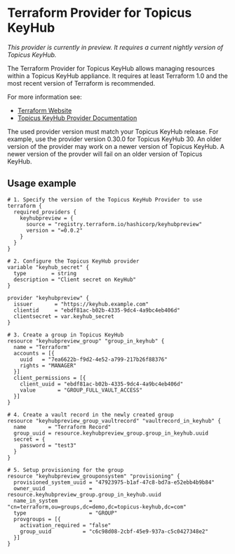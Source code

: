 # Terraform Provider for Topicus KeyHub

_This provider is currently in preview. It requires a current nightly version of Topicus KeyHub._

The Terraform Provider for Topicus KeyHub allows managing resources within a Topicus KeyHub appliance.
It requires at least Terraform 1.0 and the most recent version of Terraform is recommended.

For more information see:
* [Terraform Website](https://www.terraform.io)
* [Topicus KeyHub Provider Documentation](https://registry.terraform.io/providers/topicuskeyhub/keyhubpreview/latest/docs)

The used provider version must match your Topicus KeyHub release.
For example, use the provider version 0.30.0 for Topicus KeyHub 30.
An older version of the provider may work on a newer version of Topicus KeyHub.
A newer version of the provder will fail on an older version of Topicus KeyHub.

## Usage example

```hcl
# 1. Specify the version of the Topicus KeyHub Provider to use
terraform {
  required_providers {
    keyhubpreview = {
      source = "registry.terraform.io/hashicorp/keyhubpreview"
      version = "=0.0.2"
    }
  }
}

# 2. Configure the Topicus KeyHub provider
variable "keyhub_secret" {
  type        = string
  description = "Client secret on KeyHub"
}

provider "keyhubpreview" {
  issuer       = "https://keyhub.example.com"
  clientid     = "ebdf81ac-b02b-4335-9dc4-4a9bc4eb406d"
  clientsecret = var.keyhub_secret
}

# 3. Create a group in Topicus KeyHub
resource "keyhubpreview_group" "group_in_keyhub" {
  name = "Terraform"
  accounts = [{
    uuid   = "7ea6622b-f9d2-4e52-a799-217b26f88376"
    rights = "MANAGER"
  }]
  client_permissions = [{
    client_uuid = "ebdf81ac-b02b-4335-9dc4-4a9bc4eb406d"
    value       = "GROUP_FULL_VAULT_ACCESS"
  }]
}

# 4. Create a vault record in the newly created group
resource "keyhubpreview_group_vaultrecord" "vaultrecord_in_keyhub" {
  name       = "Terraform Record"
  group_uuid = resource.keyhubpreview_group.group_in_keyhub.uuid
  secret = {
    password = "test3"
  }
}

# 5. Setup provisioning for the group
resource "keyhubpreview_grouponsystem" "provisioning" {
  provisioned_system_uuid = "47923975-b1af-47c8-bd7a-e52ebb4b9b84"
  owner_uuid              = resource.keyhubpreview_group.group_in_keyhub.uuid
  name_in_system          = "cn=terraform,ou=groups,dc=demo,dc=topicus-keyhub,dc=com"
  type                    = "GROUP"
  provgroups = [{
    activation_required = "false"
    group_uuid          = "c6c98d08-2cbf-45e9-937a-c5c0427348e2"
  }]
}
```
